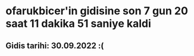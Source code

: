 # ofarukbicer'in gidisine son 7 gun 20 saat 11 dakika 51 saniye kaldi

## Gidis tarihi: 30.09.2022 :(